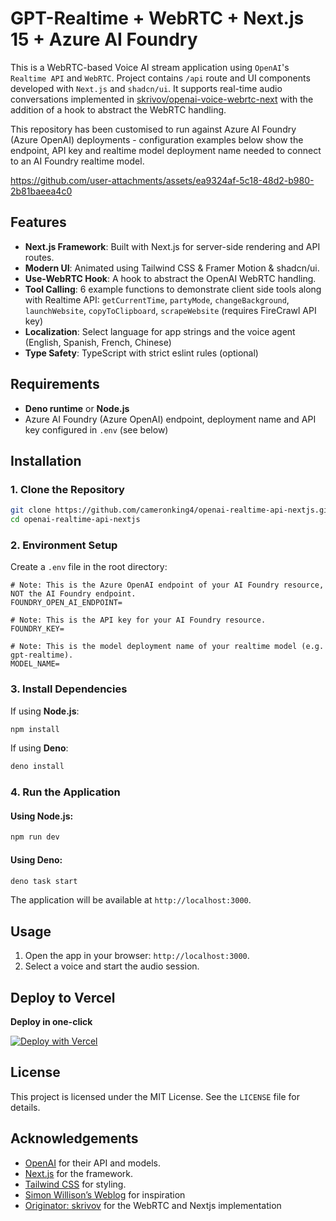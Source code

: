 # GPT-Realtime + WebRTC + Next.js 15 + Azure AI Foundry

This is a WebRTC-based Voice AI stream application using `OpenAI`'s `Realtime API` and `WebRTC`. Project contains `/api` route and UI components developed with `Next.js` and `shadcn/ui`. It supports real-time audio conversations implemented in [skrivov/openai-voice-webrtc-next](https://github.com/skrivov/openai-voice-webrtc-next) with the addition of a hook to abstract the WebRTC handling.

This repository has been customised to run against Azure AI Foundry (Azure OpenAI) deployments - configuration examples below show the endpoint, API key and realtime model deployment name needed to connect to an AI Foundry realtime model.

https://github.com/user-attachments/assets/ea9324af-5c18-48d2-b980-2b81baeea4c0

## Features

- **Next.js Framework**: Built with Next.js for server-side rendering and API routes.
- **Modern UI**: Animated using Tailwind CSS & Framer Motion & shadcn/ui.
- **Use-WebRTC Hook**: A hook to abstract the OpenAI WebRTC handling.
- **Tool Calling**: 6 example functions to demonstrate client side tools along with Realtime API: `getCurrentTime`, `partyMode`, `changeBackground`, `launchWebsite`, `copyToClipboard`, `scrapeWebsite` (requires FireCrawl API key)
- **Localization**: Select language for app strings and the voice agent (English, Spanish, French, Chinese)
- **Type Safety**: TypeScript with strict eslint rules (optional)

## Requirements

- **Deno runtime** or **Node.js**
- Azure AI Foundry (Azure OpenAI) endpoint, deployment name and API key configured in `.env` (see below)

## Installation

### 1. Clone the Repository

```bash
git clone https://github.com/cameronking4/openai-realtime-api-nextjs.git
cd openai-realtime-api-nextjs
```

### 2. Environment Setup

Create a `.env` file in the root directory:

```env
# Note: This is the Azure OpenAI endpoint of your AI Foundry resource, NOT the AI Foundry endpoint.
FOUNDRY_OPEN_AI_ENDPOINT=

# Note: This is the API key for your AI Foundry resource.
FOUNDRY_KEY=

# Note: This is the model deployment name of your realtime model (e.g. gpt-realtime).
MODEL_NAME=
```

### 3. Install Dependencies

If using **Node.js**:

```bash
npm install
```

If using **Deno**:

```bash
deno install
```

### 4. Run the Application

#### Using Node.js:

```bash
npm run dev
```

#### Using Deno:

```bash
deno task start
```

The application will be available at `http://localhost:3000`.

## Usage

1. Open the app in your browser: `http://localhost:3000`.
2. Select a voice and start the audio session.

## Deploy to Vercel

**Deploy in one-click**

[![Deploy with Vercel](https://vercel.com/button)](<https://vercel.com/new/clone?repository-url=https%3A%2F%2Fgithub.com%2Fcameronking4%2Fopenai-realtime-api-nextjs&env=FOUNDRY_KEY&envDescription=OpenAI%20Key%20(Realtime%20API%20Beta%20access)&envLink=https%3A%2F%2Fplatform.openai.com%2Fapi-keys&project-name=openai-rt-shadcn&repository-name=openai-realtime-api-nextjs-clone&demo-title=OpenAI%20Realtime%20API%20(WebRTC)%20x%20shadcn%2Fui&demo-description=Next.js%2015%20template%20to%20create%20beautiful%20Voice%20AI%20applications%20with%20OpenAI%20Realtime%20API%20Beta&demo-url=https%3A%2F%2Fopenai-rt-shadcn.vercel.app&demo-image=http%3A%2F%2Fopenai-rt-shadcn.vercel.app%2Fdemo.gif>)

## License

This project is licensed under the MIT License. See the `LICENSE` file for details.

## Acknowledgements

- [OpenAI](https://openai.com/) for their API and models.
- [Next.js](https://nextjs.org/) for the framework.
- [Tailwind CSS](https://tailwindcss.com/) for styling.
- [Simon Willison’s Weblog](https://simonwillison.net/2024/Dec/17/openai-webrtc/) for inspiration
- [Originator: skrivov](https://github.com/skrivov/openai-voice-webrtc-next) for the WebRTC and Nextjs implementation
